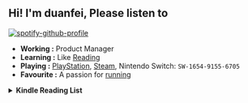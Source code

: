 ## Hi! I'm duanfei, Please listen to

[![spotify-github-profile](https://spotify-github-profile.vercel.app/api/view?uid=ht2k3oyrew344uvb77p3kn31v&cover_image=true&theme=natemoo-re&show_offline=false&background_color=121212&interchange=false&bar_color=53b14f&bar_color_cover=false)](https://github.com/kittinan/spotify-github-profile)

- **Working :** Product Manager
- **Learning :** Like [Reading](https://www.douban.com/people/137566058/)
- **Playing :** [PlayStation](http://psnine.com/psnid/axmiao), [Steam](https://steamcommunity.com/id/duanf/), Nintendo Switch: `SW-1654-9155-6705`
- **Favourite :** A passion for [running](https://run.duanfei.org/)

<!--START_SECTION:my_kindle-->
<details> <summary> <strong> Kindle Reading List </strong> </summary> <br>

 | ID | Title | Authors | Date |
 | ---- | ---- | ---- | ---- |
| 1 | [The Witcher Universe](https://www.amazon.com/dp/B0888SDY9Y) |  | 2022-06-21 |
| 2 | [Pathological](https://www.amazon.com/dp/B01HPYNBXG) |  | 2022-06-06 |

<!--END_SECTION:my_kindle-->
